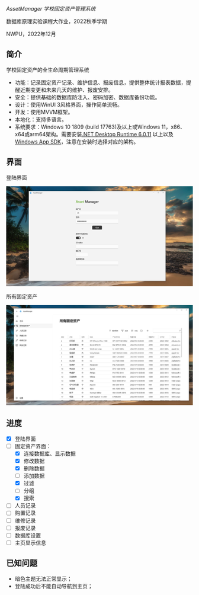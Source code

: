 ﻿﻿﻿﻿﻿﻿﻿﻿*AssetManager 学校固定资产管理系统*

数据库原理实验课程大作业，2022秋季学期

NWPU，2022年12月

## 简介

学校固定资产的全生命周期管理系统

* 功能：记录固定资产记录、维护信息、报废信息，提供整体统计报表数据，提醒近期变更和未来几天的维护、报废安排。
* 安全：提供基础的数据库防注入、密码加密、数据库备份功能。
* 设计：使用WinUI 3风格界面，操作简单流畅。
* 开发：使用MVVM框架。
* 本地化：支持多语言。
* 系统要求：Windows 10 1809 (build 17763)及以上或Windows 11，x86、x64或arm64架构。需要安装[.NET Desktop Runtime 6.0.11](https://dotnet.microsoft.com/en-us/download/dotnet/6.0) 以上以及[Windows App SDK](https://learn.microsoft.com/en-us/windows/apps/windows-app-sdk/downloads)，注意在安装时选择对应的架构。

## 界面

登陆界面

![登陆界面](/img/login_page.png)

所有固定资产

![asset table page](/img/asset_table_page.png)

## 进度

- [x] 登陆界面
- [ ] 固定资产界面：
  - [x] 连接数据库、显示数据
  - [x] 修改数据
  - [x] 删除数据
  - [ ] 添加数据
  - [x] 过滤
  - [ ] 分组
  - [x] 搜索
- [ ] 人员记录
- [ ] 购置记录
- [ ] 维修记录
- [ ] 报废记录
- [ ] 数据库设置
- [ ] 主页显示信息

## 已知问题

* 暗色主题无法正常显示；
* 登陆成功后不能自动导航到主页；
